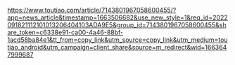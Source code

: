 https://www.toutiao.com/article/7143801967058600455/?app=news_article&timestamp=1663506682&use_new_style=1&req_id=2022091821112101013206404103ADA9E5&group_id=7143801967058600455&share_token=c6338e91-ca00-4a46-88bf-1acd58ba84e1&tt_from=copy_link&utm_source=copy_link&utm_medium=toutiao_android&utm_campaign=client_share&source=m_redirect&wid=1663647999687
